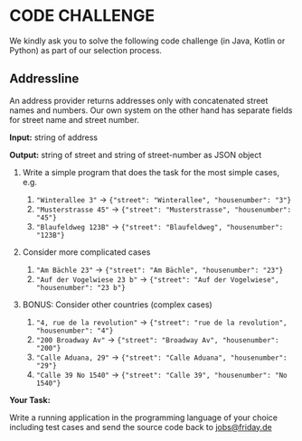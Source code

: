 # CODE CHALLENGE

We kindly ask you to solve the following code challenge (in Java, Kotlin or Python) as part of our selection process.

## Addressline

An address provider returns addresses only with concatenated street names and numbers. Our own system on the other hand has separate fields for street name and street number.

**Input:** string of address

**Output:** string of street and string of street-number as JSON object

1. Write a simple program that does the task for the most simple cases, e.g.
   1. `"Winterallee 3"` -> `{"street": "Winterallee", "housenumber": "3"}`
   1. `"Musterstrasse 45"` -> `{"street": "Musterstrasse", "housenumber": "45"}`
   1. `"Blaufeldweg 123B"` -> `{"street": "Blaufeldweg", "housenumber": "123B"}`

2. Consider more complicated cases
   1. `"Am Bächle 23"` -> `{"street": "Am Bächle", "housenumber": "23"}`
   1. `"Auf der Vogelwiese 23 b"` -> `{"street": "Auf der Vogelwiese", "housenumber": "23 b"}`

3. BONUS: Consider other countries (complex cases)
   1. `"4, rue de la revolution"` -> `{"street": "rue de la revolution", "housenumber": "4"}`
   1. `"200 Broadway Av"` -> `{"street": "Broadway Av", "housenumber": "200"}`
   1. `"Calle Aduana, 29"` -> `{"street": "Calle Aduana", "housenumber": "29"}`
   1. `"Calle 39 No 1540"` -> `{"street": "Calle 39", "housenumber": "No 1540"}`

**Your Task:**

Write a running application in the programming language of your choice including test cases and send the source code back to jobs@friday.de